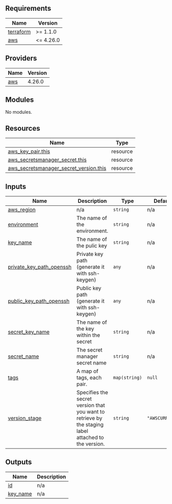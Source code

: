 <!-- markdownlint-disable -->
<!-- BEGINNING OF PRE-COMMIT-TERRAFORM DOCS HOOK -->
## Requirements

| Name | Version |
|------|---------|
| <a name="requirement_terraform"></a> [terraform](#requirement\_terraform) | >= 1.1.0 |
| <a name="requirement_aws"></a> [aws](#requirement\_aws) | <= 4.26.0 |

## Providers

| Name | Version |
|------|---------|
| <a name="provider_aws"></a> [aws](#provider\_aws) | 4.26.0 |

## Modules

No modules.

## Resources

| Name | Type |
|------|------|
| [aws_key_pair.this](https://registry.terraform.io/providers/hashicorp/aws/latest/docs/resources/key_pair) | resource |
| [aws_secretsmanager_secret.this](https://registry.terraform.io/providers/hashicorp/aws/latest/docs/resources/secretsmanager_secret) | resource |
| [aws_secretsmanager_secret_version.this](https://registry.terraform.io/providers/hashicorp/aws/latest/docs/resources/secretsmanager_secret_version) | resource |

## Inputs

| Name | Description | Type | Default | Required |
|------|-------------|------|---------|:--------:|
| <a name="input_aws_region"></a> [aws\_region](#input\_aws\_region) | n/a | `string` | n/a | yes |
| <a name="input_environment"></a> [environment](#input\_environment) | The name of the environment. | `string` | n/a | yes |
| <a name="input_key_name"></a> [key\_name](#input\_key\_name) | The name of the pulic key | `string` | n/a | yes |
| <a name="input_private_key_path_openssh"></a> [private\_key\_path\_openssh](#input\_private\_key\_path\_openssh) | Private key path (generate it with ssh-keygen) | `any` | n/a | yes |
| <a name="input_public_key_path_openssh"></a> [public\_key\_path\_openssh](#input\_public\_key\_path\_openssh) | Public key path (generate it with ssh-keygen) | `any` | n/a | yes |
| <a name="input_secret_key_name"></a> [secret\_key\_name](#input\_secret\_key\_name) | The name of the key within the secret | `string` | n/a | yes |
| <a name="input_secret_name"></a> [secret\_name](#input\_secret\_name) | The secret manager secret name | `string` | n/a | yes |
| <a name="input_tags"></a> [tags](#input\_tags) | A map of tags, each pair. | `map(string)` | `null` | no |
| <a name="input_version_stage"></a> [version\_stage](#input\_version\_stage) | Specifies the secret version that you want to retrieve by the staging label attached to the version. | `string` | `"AWSCURRENT"` | no |

## Outputs

| Name | Description |
|------|-------------|
| <a name="output_id"></a> [id](#output\_id) | n/a |
| <a name="output_key_name"></a> [key\_name](#output\_key\_name) | n/a |
<!-- END OF PRE-COMMIT-TERRAFORM DOCS HOOK -->
